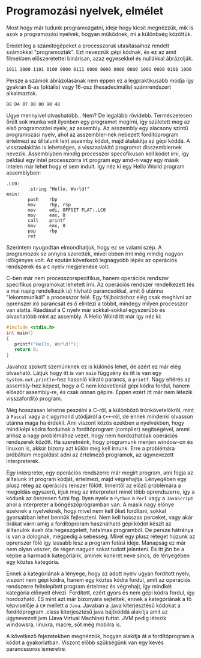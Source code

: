 # Programozási nyelvek, elmélet

Most hogy már tudunk programozgatni, ideje hogy kicsit megnézzük, mik is azok a programozási nyelvek, hogyan működnek, mi a különbség közöttük.

Eredetileg a számítógépeket a processzoruk utasításaihoz rendelt számokkal "programozták". Ezt nevezzük gépi kódnak, és ez az amit filmekben előszeretettel binárisan, azaz egyesekkel és nullákkal ábrázolják.

```
1011 1000 1101 0100 0000 0111 0000 0000 0000 0000 1001 0000 0100 1000
```

Persze a számok ábrázolásának nem éppen ez a legpraktikusabb módja így gyakran 8-as (oktális) vagy 16-osz (hexadecimális) számrendszert alkalmaztak.

```
B8 D4 07 00 00 90 48
```
Ugye mennyivel olvashatóbb.. Nem? De legalább rövidebb. Természetesen őrült sok munka volt ilyenben egy programot megírni, így született meg az első programozási nyelv, az assembly. Az asszembly egy alacsony szintű programozási nyelv, ahol az asszembler-nek nebezett fordítóprogram értelmezi az álltalunk leírt assemby kódot, majd átalakítja az gépi kóddá. A visszaalakítás is lehetséges, a visszaalakító programot disszemblernek nevezik. Assemblyben mindig processzor specofikusan kell kódot írni, így például egy intel processzorra írt program egy amd-n vagy egy másik intelen már lehet hogy el sem indult. Így néz ki egy Hello World program assemblyben:

```assembly
.LC0:
        .string "Hello, World!"
main:
        push    rbp
        mov     rbp, rsp
        mov     edi, OFFSET FLAT:.LC0
        mov     eax, 0
        call    printf
        mov     eax, 0
        pop     rbp
        ret
```
Szerintem nyugodtan elmondhatjuk, hogy ez se valami szép. A programozók se annyira szerették, mivel ebben írni még mindig nagyon időígényes volt. Az ezután következő legnagyobb lépés az operációs rendszerek és a `C` nyelv megjelenése volt.

C-ben már nem processzorspecifikus, hanem operációs rendszer specifikus programokat lehetett írni. Az operációs rendszer rendelkezett (és a mai napig rendelkezik is) hívható parancsokkal, amit ő utánna "lekommunikál" a processzor felé. Egy fáljbaíráshoz elég csak meghívni az oprenszer író parancsát és ő elintézi a többit, mindegy milyen processzor van alatta. Ráadásul a C nyelv már sokkal-sokkal egyszerűbb és olvashatóbb mint az assembly. A Hello Wolrd itt már így néz ki:

```C
#include <stdio.h>
int main()
{
   printf("Hello, World!");
   return 0;
}
```

Javahoz szokott szemünknek ez is különös lehet, de azért ez már elég olvasható. Látjuk hogy itt is van `main` függvény és itt is van egy `System.out.println`-hez hasonló kiírató parancs, a `printf`. Nagy eltérés az assembly-hez képest, hogy a C nem közvetlenül gépi kódra fordul, hanem először assembly-re, és csak onnan gépire. Éppen ezért itt már nem létezik visszafordító program.

Még hosszasan lehetne peszélni a C-ről, a különböző trónkövetelőkről, mint a `Pascal` vagy a `C` ugymond utódjáról a `C++`-ról, de ennek mindenki olvasson utánna maga ha érdekli. Ami viszont közös ezekben a nyelvekben, hogy mind képi kódra fordulnak a fordítóprogram (compiler) segítségével, ammi ahhoz a nagy problémához vezet, hogy nem hordozhatóak operációs rendszerek között. Ha szeretnénk, hogy programunk menjen window-on és linuxon is, akkor bizony azt külön meg kell írnunk. Erre a problémára próbáltam megoldást adni az értelmező programok, az úgynevezett interpreterek.

Egy interpreter, egy operációs rendszerre már megírt program, ami fogja az álltalunk írt program kódját, értelmezi, majd végrehajtja. Lényegében egy plusz réteg az operációs renszer fölött. Innentől az előző problémára a megoldás egyszerű, írjuk meg az interpretert minél több oprendszerre, így a kódunk az összesen futni fog. Ilyen nyelv a `Python` a `Perl` vagy a `JavaScript` ahol a interpreter a böngészőprogramban van. A másik nagy előnye ezeknek a nyelveknek, hogy mivel nem kell őket fordítani, sokkal gyorsabban lehet bennük fejleszteni. Nem kell hosszas perceket, vagy akár órákat várni amíg a fordítóproram használható gépi kódot készít az álltanulnk éveh óta hegeszgetett, hatalmas programból. De persze hátránya is van a dolognak, mégpedig a sebesség. Mivel egy plusz réteget húzunk az oprenszer fölé így lassabb lesz a program futási ideje. Manapság ez már nem olyan vészer, de régen nagyon sokat tudott jelenteni. És itt jön be a képbe a harmadik kategóriánk, aminek konkrét neve sincs, de lényegében egy köztes kategória.

Ennek a kategóriának a lényege, hogy az adott nyelv ugyan fordított nyelv, viszont nem gépi kódra, hanem egy köztes kódra fordul, amit az operációs rendszerre feltelepített program értelmez és végrehajt, így mindkét kategória előnyeit élvezi. Fordított, ezért gyors és nem gépi kódra fordul, így hordozható. ÉS mint azt már bizonyára sejtettek, ennek a kategóriának a fő képviselője a `C#` mellett a `Java`. Javaban a .java kiterjesztésű kódokat a fordítóprogram .class kiterjesztésű java bájtkóddá alakítja amit az úgynevezett jvm (Java Virtual Machine) futtat. JVM pedig létezik windowsra, linuxra, macre, sőt még mobilra is.

A következő fejezetekben megnézzük, hogyan alakítja át a fordítóprogram a kódot a gyakorlatban. Viszont előbb szükségünk van egy kevés parancssoros ismeretre.